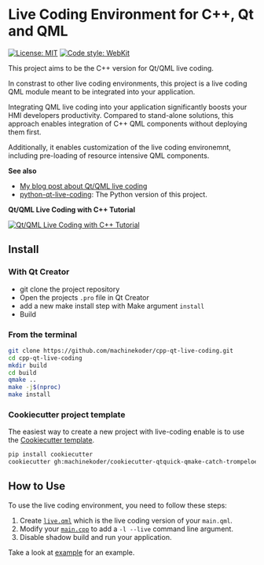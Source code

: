 # Live Coding Environment for C++, Qt and QML
[![License: MIT](https://img.shields.io/badge/License-MIT-yellow.svg)](https://github.com/machinekoder/cpp-qt-live-coding/blob/master/LICENSE)
[![Code style: WebKit](https://img.shields.io/badge/code%20style-WebKit-blue.svg)](https://webkit.org/code-style-guidelines/)

This project aims to be the C++ version for Qt/QML live coding.

In constrast to other live coding environments, this project is a live coding QML module meant to be integrated into your application.

Integrating QML live coding into your application significantly boosts your HMI developers productivity. Compared to stand-alone solutions, this approach enables integration of C++ QML components without deploying them first.

Additionally, it enables customization of the live coding environemnt, including pre-loading of resource intensive QML components.

**See also**
* [My blog post about Qt/QML live coding](http://machinekoder.com/qt-qml-live-coding-for-everyone/)
* [python-qt-live-coding](https://github.com/machinekoder/python-qt-live-coding): The Python version of this project.

**Qt/QML Live Coding with C++ Tutorial**

[![Qt/QML Live Coding with C++ Tutorial](http://img.youtube.com/vi/UABm__RZq8g/0.jpg)](http://www.youtube.com/watch?v=UABm__RZq8g)

## Install

### With Qt Creator

* git clone the project repository
* Open the projects `.pro` file in Qt Creator
* add a new make install step with Make argument `install`
* Build

### From the terminal

```bash
git clone https://github.com/machinekoder/cpp-qt-live-coding.git
cd cpp-qt-live-coding
mkdir build
cd build
qmake ..
make -j$(nproc)
make install
```

### Cookiecutter project template

The easiest way to create a new project with live-coding enable is to use the [Cookiecutter template](https://github.com/machinekoder/cookiecutter-qtquick-qmake-catch-trompeloeil-live).

```bash
pip install cookiecutter
cookiecutter gh:machinekoder/cookiecutter-qtquick-qmake-catch-trompeloeil-live
```

## How to Use

To use the live coding environment, you need to follow these steps:

1. Create [`live.qml`](./example/live.qml) which is the live coding version of your `main.qml`.
2. Modify your [`main.cpp`](./example/main.cpp) to add a `-l --live` command line argument.
3. Disable shadow build and run your application.

Take a look at [example](./example) for an example.
